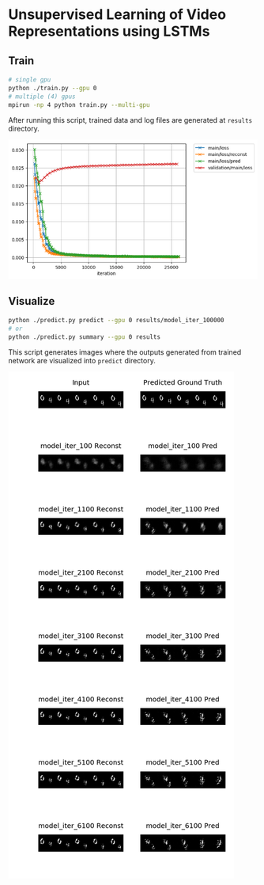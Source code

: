 # Unsupervised Learning of Video Representations using LSTMs

## Train

``` bash
# single gpu
python ./train.py --gpu 0
# multiple (4) gpus
mpirun -np 4 python train.py --multi-gpu
```

After running this script, trained data and log files are generated at `results` directory.

![log](img/log.png)

## Visualize

``` bash
python ./predict.py predict --gpu 0 results/model_iter_100000
# or
python ./predict.py summary --gpu 0 results
```

This script generates images where the outputs generated from trained network are visualized into `predict` directory.

![summary](img/summary.png)
